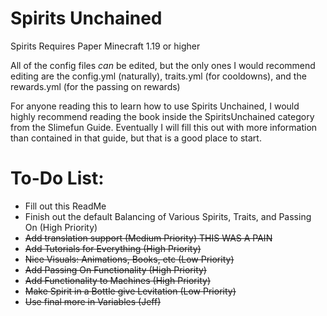 # Spirits Unchained
Spirits Requires Paper Minecraft 1.19 or higher

All of the config files *can* be edited, but the only ones I would recommend editing are the config.yml (naturally), traits.yml (for cooldowns), and the rewards.yml (for the passing on rewards)

For anyone reading this to learn how to use Spirits Unchained, I would highly recommend reading the book inside the SpiritsUnchained category from the Slimefun Guide. Eventually I will fill this out with more information than contained in that guide, but that is a good place to start.
# To-Do List:

- Fill out this ReadMe
- Finish out the default Balancing of Various Spirits, Traits, and Passing On (High Priority)
- ~~Add translation support (Medium Priority) THIS WAS A PAIN~~
- ~~Add Tutorials for Everything (High Priority)~~
- ~~Nice Visuals: ~~Animations~~, Books, ~~etc~~ (Low Priority)~~
- ~~Add Passing On Functionality (High Priority)~~
- ~~Add Functionality to Machines (High Priority)~~
- ~~Make Spirit in a Bottle give Levitation (Low Priority)~~
- ~~Use final more in Variables (Jeff)~~